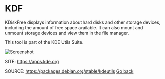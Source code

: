 # KDF

 KDiskFree displays information about hard disks and other
 storage devices, including the amount of free space
 available. It can also mount and unmount storage devices
 and view them in the file manager.

 This tool is part of the KDE Utils Suite.
 
 ![Screenshot](https://cdn.kde.org/screenshots/kdf/kdf.png)
 
 SITE: https://apps.kde.org

 SOURCE: https://packages.debian.org/stable/kdeutils
 [Go back](https://portable-linux-apps.github.io/apps.html)
